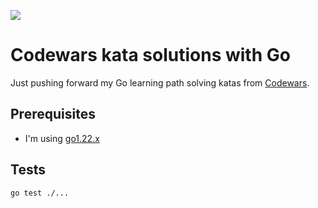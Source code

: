 ![](https://www.codewars.com/users/pabloxio/badges/large)

# Codewars kata solutions with Go

Just pushing forward my Go learning path solving katas from
[Codewars](https://www.codewars.com/dashboard).

## Prerequisites

- I'm using [go1.22.x](https://go.dev/dl/)

## Tests

```shell
go test ./...
```
